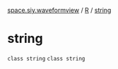 [space.siy.waveformview](../../index.md) / [R](../index.md) / [string](./index.md)

# string

`class string`
`class string`